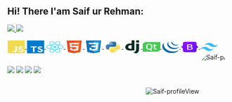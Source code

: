 ## Hi! There I'am Saif ur Rehman:
<div>
  <a href="https://github.com/Saifrao1" />
  <img height='180em' src="https://github-readme-stats.vercel.app/api?username=Saifrao1&show_icons=true&theme=dracula&include_all_commits=true&count_private=true" />
  <img height='180em' src="https://github-readme-stats.vercel.app/api/top-langs/?username=Saifrao1&layout=compact&lang_count=18&theme=dracula" />
</div>  

<div style="display: inline_block"><br>
  <img align="center" alt="Saif-Js" height="30" width="40" src="https://raw.githubusercontent.com/devicons/devicon/master/icons/javascript/javascript-plain.svg">
  <img align="center" alt="Saif-Ts" height="30" width="40" src="https://raw.githubusercontent.com/devicons/devicon/master/icons/typescript/typescript-plain.svg">
  <img align="center" alt="Saif-React" height="30" width="40" src="https://raw.githubusercontent.com/devicons/devicon/master/icons/react/react-original.svg">
  <img align="center" alt="Saif-HTML" height="30" width="40" src="https://raw.githubusercontent.com/devicons/devicon/master/icons/html5/html5-original.svg">
  <img align="center" alt="Saif-CSS" height="30" width="40" src="https://raw.githubusercontent.com/devicons/devicon/master/icons/css3/css3-original.svg">
  <img align="center" alt="Saif-Python" height="30" width="40" src="https://raw.githubusercontent.com/devicons/devicon/master/icons/python/python-original.svg">
  <img align="center" alt="Saif-Django" height="30" width="40" src="https://raw.githubusercontent.com/devicons/devicon/master/icons/django/django-plain.svg">
  <img align="center" alt="Saif-Qt" height="30" width="40" src="https://raw.githubusercontent.com/devicons/devicon/master/icons/qt/qt-original.svg">
  <img align="center" alt="Saif-Django" height="30" width="40" src="https://raw.githubusercontent.com/devicons/devicon/master/icons/jquery/jquery-plain.svg">
  <img align="center" alt="Saif-Bootstrap" height="30" width="40" src="https://raw.githubusercontent.com/devicons/devicon/master/icons/bootstrap/bootstrap-original.svg">
   <img align="center" alt="Saif-Tailwind" height="30" width="40" src="https://raw.githubusercontent.com/devicons/devicon/master/icons/tailwindcss/tailwindcss-plain.svg">
  
  <img align="right" alt="Saif-pic" height="150" style="border-radius:50px;" src="https://media.discordapp.net/rao_saIf#5292.png?width=676&height=676">
</div>

  ##
 
<div> 
 <a href="https://discord.gg/rao_saIf#5292" target="_blank"><img src="https://img.shields.io/badge/Discord-7289DA?style=for-the-badge&logo=discord&logoColor=white" target="_blank"></a> 
  <a href = "mailto:raosaif28@gmail.com"><img src="https://img.shields.io/badge/-Gmail-%23333?style=for-the-badge&logo=gmail&logoColor=white" target="_blank"></a>
  <a href="https://www.linkedin.com/in/rafaella-ballerini-45875016a" target="_blank"><img src="https://img.shields.io/badge/-LinkedIn-%230077B5?style=for-the-badge&logo=linkedin&logoColor=white" target="_blank"></a>
  <a href="https://www.twitter.com/@raosaif17032294" target="_blank"><img src="https://img.shields.io/badge/Twitter-%231DA1F2?style=for-the-badge&logo=Twitter&logoColor=white" target="_blank"></a> 
  
</div>

  ##

<div>
     <img align="right" alt="Saif-profileView" src="https://visitcount.itsvg.in/api?id=Saifrao1&icon=9&color=12">
</div>

